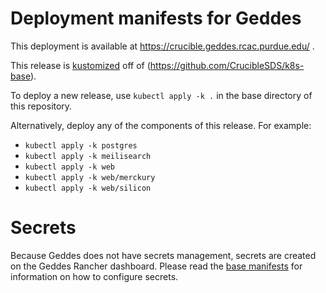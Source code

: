 # Deployment manifests for Geddes
This deployment is available at https://crucible.geddes.rcac.purdue.edu/ .

This release is [kustomized](https://kustomize.io/) off of (https://github.com/CrucibleSDS/k8s-base).

To deploy a new release, use `kubectl apply -k .` in the base directory of this repository.

Alternatively, deploy any of the components of this release. For example:
 - `kubectl apply -k postgres`
 - `kubectl apply -k meilisearch`
 - `kubectl apply -k web`
 - `kubectl apply -k web/merckury`
 - `kubectl apply -k web/silicon`

# Secrets
Because Geddes does not have secrets management, secrets are created on the Geddes Rancher dashboard. Please read the [base manifests](https://github.com/CrucibleSDS/k8s-base) for information on how to configure secrets.
